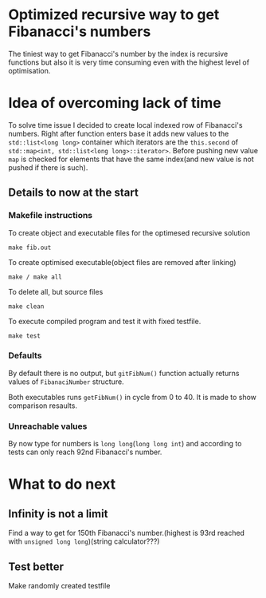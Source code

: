 # Optimized recursive way to get Fibanacci's numbers

The tiniest way to get Fibanacci's number by the index is recursive functions but also it is very time consuming even with the highest level of optimisation.

# Idea of overcoming lack of time

To solve time issue I decided to create local indexed row of Fibanacci's numbers. Right after function enters base it adds new values to the ```std::list<long long>``` container which iterators are the ```this.second``` of ```std::map<int, std::list<long long>::iterator>```. Before pushing new value ```map``` is checked for elements that have the same index(and new value is not pushed if there is such).

## Details to now at the start

### Makefile instructions

To create object and executable files for the optimesed recursive solution

```
make fib.out
```
To create optimised executable(object files are removed after linking)
```
make / make all
```
To delete all, but source files
```
make clean
```
To execute compiled program and test it with fixed testfile.
```
make test
```

### Defaults

By default there is no output, but ```gitFibNum()``` function actually returns values of ```FibanaciNumber``` structure.

Both executables runs ```getFibNum()``` in cycle from 0 to 40. It is made to show comparison resaults.

### Unreachable values

By now type for numbers is ```long long```(```long long int```) and according to tests can only reach 92nd Fibanacci's number.

# What to do next
## Infinity is not a limit

Find a way to get for 150th Fibanacci's number.(highest is 93rd reached with ```unsigned long long```)(string calculator???)

## Test better

Make randomly created testfile
